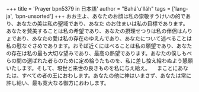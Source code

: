 +++
title = 'Prayer bpn5379 in 日本語'
author = "Bahá'u'lláh"
tags = ['lang-ja', 'bpn-unsorted']
+++
おお主よ、あなたのお顔は私の崇敬すうけいの的であり、あなたの美は私の聖域であり、あなた
のお住まいは私の目標であります。あなたを賛美することは私の希望であり、あなたの摂理せつりは私の伴侶はんりょであり、あなたの愛は私の存在のゆえんであり、あなたについて述べることは私の慰なぐさめであります。おそば近くにはべることは私の願望であり、あなたの存在は私の最も大切な望みであり、最高の熱望であります。あなたの僕しもべらの間の選ばれた者らのために定め給うたものを、私に差し控え給わぬよう懇願いたします。そして、現世と来世の良きものを私に与え給え。
　まことにあなたは、すべての者の王におわします。あなたの他に神はいまさず、あなたは常に許し給い、最も寛大なる御方におわします。
